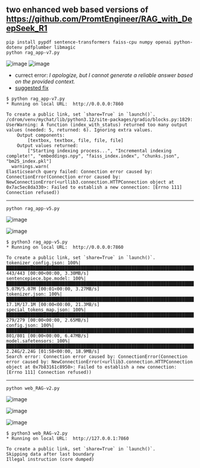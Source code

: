 ## two enhanced web based versions of https://github.com/PromtEngineer/RAG_with_DeepSeek_R1

```
pip install pypdf sentence-transformers faiss-cpu numpy openai python-dotenv pdfplumber libmagic
python rag_app-v7.py
```
![image](https://github.com/user-attachments/assets/2c0f9f81-e7fb-40b0-9122-c945f4f2b7f8)
![image](https://github.com/user-attachments/assets/21eac043-0d9d-4d47-94b3-32844ba85117)

- currect error: *I apologize, but I cannot generate a reliable answer based on the provided context.*
- [suggested fix](https://github.com/nordeim/RAG_with_DeepSeek_R1/blob/main/fix_Elasticsearch_connection_error.md)
```
$ python rag_app-v7.py
* Running on local URL:  http://0.0.0.0:7860

To create a public link, set `share=True` in `launch()`.
/cdrom/venv/mychat/lib/python3.12/site-packages/gradio/blocks.py:1829: UserWarning: A function (index_with_status) returned too many output values (needed: 5, returned: 6). Ignoring extra values.
    Output components:
        [textbox, textbox, file, file, file]
    Output values returned:
        ["Starting indexing process...", "Incremental indexing complete!", "embeddings.npy", "faiss_index.index", "chunks.json", "bm25_index.pkl"]
  warnings.warn(
Elasticsearch query failed: Connection error caused by: ConnectionError(Connection error caused by: NewConnectionError(<urllib3.connection.HTTPConnection object at 0x7ac5ec8da330>: Failed to establish a new connection: [Errno 111] Connection refused))

```

---
```
python rag_app-v5.py
```
![image](https://github.com/user-attachments/assets/7a3e09cb-1cab-480f-a0d2-891e2170f173)

![image](https://github.com/user-attachments/assets/cfc0e2f4-7078-43b1-a2bf-e503081aea92)

```
$ python3 rag_app-v5.py
* Running on local URL:  http://0.0.0.0:7860

To create a public link, set `share=True` in `launch()`.
tokenizer_config.json: 100%|███████████████████████████████████████████████████████████████████████████████████████████████████████████████████████████████████████████████████████████████████████████████| 443/443 [00:00<00:00, 3.30MB/s]
sentencepiece.bpe.model: 100%|█████████████████████████████████████████████████████████████████████████████████████████████████████████████████████████████████████████████████████████████████████████| 5.07M/5.07M [00:01<00:00, 3.27MB/s]
tokenizer.json: 100%|██████████████████████████████████████████████████████████████████████████████████████████████████████████████████████████████████████████████████████████████████████████████████| 17.1M/17.1M [00:00<00:00, 21.3MB/s]
special_tokens_map.json: 100%|█████████████████████████████████████████████████████████████████████████████████████████████████████████████████████████████████████████████████████████████████████████████| 279/279 [00:00<00:00, 2.65MB/s]
config.json: 100%|█████████████████████████████████████████████████████████████████████████████████████████████████████████████████████████████████████████████████████████████████████████████████████████| 801/801 [00:00<00:00, 6.47MB/s]
model.safetensors: 100%|███████████████████████████████████████████████████████████████████████████████████████████████████████████████████████████████████████████████████████████████████████████████| 2.24G/2.24G [01:58<00:00, 18.9MB/s]
Search error: Connection error caused by: ConnectionError(Connection error caused by: NewConnectionError(<urllib3.connection.HTTPConnection object at 0x7b83161c8950>: Failed to establish a new connection: [Errno 111] Connection refused))
```

---
```
python web_RAG-v2.py
```
![image](https://github.com/user-attachments/assets/a351238c-d9ca-4ef0-9e7a-fb2b51026961)

![image](https://github.com/user-attachments/assets/42e78fb9-c7e1-4996-bea0-348b51811290)

![image](https://github.com/user-attachments/assets/ec4759f6-d90b-4d52-af0f-af32141c0712)

```
$ python3 web_RAG-v2.py
* Running on local URL:  http://127.0.0.1:7860

To create a public link, set `share=True` in `launch()`.
Skipping data after last boundary
Illegal instruction (core dumped)
```
